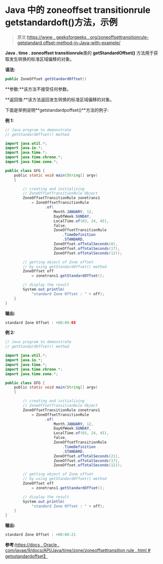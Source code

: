 # Java 中的 zoneoffset transitionrule getstandardoft()方法，示例

> 原文:[https://www . geeksforgeeks . org/zoneoffsettransitionrule-getstandard offset-method-in-Java-with-example/](https://www.geeksforgeeks.org/zoneoffsettransitionrule-getstandardoffset-method-in-java-with-example/)

**Java . time . zoneoffset transitionrule**类的 **getStandardOffset()** 方法用于获取发生转换的标准区域偏移的对象。

**语法:**

```java
public ZoneOffset getStandardOffset()
```

**参数:**该方法不接受任何参数。

**返回值:**该方法返回发生转换的标准区域偏移的对象。

下面是举例说明**getstandardpoffset()**方法的例子:

**例 1:**

```java
// Java program to demonstrate
// getStandardOffset() method

import java.util.*;
import java.io.*;
import java.time.*;
import java.time.chrono.*;
import java.time.zone.*;

public class GFG {
    public static void main(String[] argv)
    {

        // creating and initializing
        // ZoneOffsetTransitionRule Object
        ZoneOffsetTransitionRule zonetrans1
            = ZoneOffsetTransitionRule
                  .of(
                      Month.JANUARY, 12,
                      DayOfWeek.SUNDAY,
                      LocalTime.of(03, 24, 45),
                      false,
                      ZoneOffsetTransitionRule
                          .TimeDefinition
                          .STANDARD,
                      ZoneOffset.ofTotalSeconds(8),
                      ZoneOffset.ofTotalSeconds(17),
                      ZoneOffset.ofTotalSeconds(12));

        // getting object of Zone offset
        // by using getStandardOffset() method
        ZoneOffset off
            = zonetrans1.getStandardOffset();

        // display the result
        System.out.println(
            "standard Zone Offset : " + off);
    }
}
```

**输出:**

```java
standard Zone Offset : +00:00:08

```

**例 2:**

```java
// Java program to demonstrate
// getStandardOffset() method

import java.util.*;
import java.io.*;
import java.time.*;
import java.time.chrono.*;
import java.time.zone.*;

public class GFG {
    public static void main(String[] argv)
    {

        // creating and initializing
        // ZoneOffsetTransitionRule Object
        ZoneOffsetTransitionRule zonetrans1
            = ZoneOffsetTransitionRule
                  .of(
                      Month.JANUARY, 12,
                      DayOfWeek.SUNDAY,
                      LocalTime.of(03, 24, 45),
                      false,
                      ZoneOffsetTransitionRule
                          .TimeDefinition
                          .STANDARD,
                      ZoneOffset.ofTotalSeconds(21),
                      ZoneOffset.ofTotalSeconds(17),
                      ZoneOffset.ofTotalSeconds(12));

        // getting object of Zone offset
        // by using getStandardOffset() method
        ZoneOffset off
            = zonetrans1.getStandardOffset();

        // display the result
        System.out.println(
            "standard Zone Offset : " + off);
    }
}
```

**输出:**

```java
standard Zone Offset : +00:00:21

```

**参考:**[https://docs . Oracle . com/javae/9/docs/API/Java/time/zone/zoneoffsettransition rule . html # getsstandardoffset】](https://docs.oracle.com/javase/9/docs/api/java/time/zone/ZoneOffsetTransitionRule.html#getStandardOffset--)